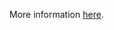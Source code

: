 More information [here](https://docs.prismacloud.io/en/enterprise-edition/policy-reference/aws-policies/aws-general-policies/ensure-aws-mwaa-environment-has-webserver-logs-enabled).
